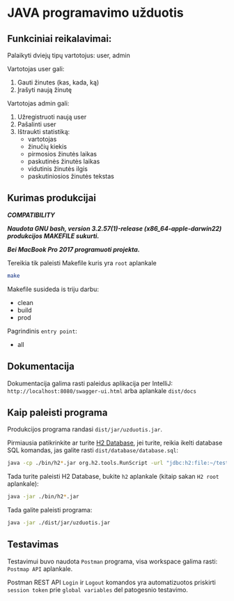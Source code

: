 # JAVA programavimo užduotis

## Funkciniai reikalavimai:

Palaikyti dviejų tipų vartotojus: user, admin

Vartotojas user gali:

1. Gauti žinutes (kas, kada, ką)
2. Įrašyti naują žinutę

Vartotojas admin gali:

1. Užregistruoti naują user
2. Pašalinti user
3. Ištraukti statistiką:
   - vartotojas
   - žinučių kiekis
   - pirmosios žinutės laikas
   - paskutinės žinutės laikas
   - vidutinis žinutės ilgis
   - paskutiniosios žinutės tekstas

## Kurimas produkcijai

***COMPATIBILITY***

***Naudota GNU bash, version 3.2.57(1)-release (x86_64-apple-darwin22) produkcijos MAKEFILE sukurti.***

***Bei MacBook Pro 2017 programuoti projekta.***

Tereikia tik paleisti Makefile kuris yra `root` aplankale


```bash
make
```

Makefile susideda is triju darbu:

- clean
- build
- prod

Pagrindinis `entry point`:

- all

## Dokumentacija

Dokumentacija galima rasti paleidus aplikacija per IntelliJ: `http://localhost:8080/swagger-ui.html` arba aplankale `dist/docs`

## Kaip paleisti programa

Produkcijos programa randasi `dist/jar/uzduotis.jar`.

Pirmiausia patikrinkite ar turite [H2 Database](https://www.h2database.com/), jei turite, reikia ikelti database SQL komandas, jas galite rasti `dist/database/database.sql`:

```bash
java -cp ./bin/h2*.jar org.h2.tools.RunScript -url "jdbc:h2:file:~/test" -user sa -password "" -script dist/database/database.sql
```

Tada turite paleisti H2 Database, bukite `h2` aplankale (kitaip sakan `H2 root` aplankale):

```bash
java -jar ./bin/h2*.jar
```

Tada galite paleisti programa:

```bash
java -jar ./dist/jar/uzduotis.jar
```

## Testavimas

Testavimui buvo naudota `Postman` programa, visa workspace galima rasti: `Postmap API` aplankale.

Postman REST API `Login` ir `Logout` komandos yra automatizuotos priskirti `session token` prie `global variables` del patogesnio testavimo.
